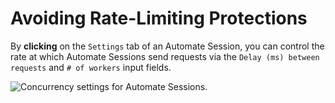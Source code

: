# Avoiding Rate-Limiting Protections

By **clicking** on the `Settings` tab of an Automate Session, you can control the rate at which Automate Sessions send requests via the `Delay (ms) between requests` and `# of workers` input fields.

<img alt="Concurrency settings for Automate Sessions." src="/_images/automate_concurrency.png" center/>

